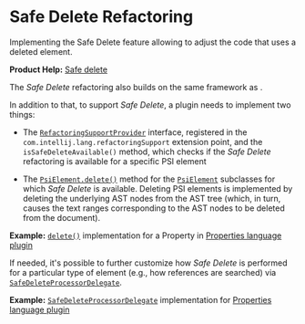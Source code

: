 <!-- Copyright 2000-2023 JetBrains s.r.o. and contributors. Use of this source code is governed by the Apache 2.0 license. -->

# Safe Delete Refactoring

<link-summary>Implementing the Safe Delete feature allowing to adjust the code that uses a deleted element.</link-summary>

<tldr>

**Product Help:** [Safe delete](https://www.jetbrains.com/help/idea/safe-delete.html)

</tldr>

The _Safe Delete_ refactoring also builds on the same [](find_usages.md) framework as [](rename_refactoring.md).

In addition to that, to support _Safe Delete_, a plugin needs to implement two things:

* The
   [`RefactoringSupportProvider`](%gh-ic%/platform/refactoring/src/com/intellij/lang/refactoring/RefactoringSupportProvider.java)
   interface, registered in the `com.intellij.lang.refactoringSupport` extension point, and the `isSafeDeleteAvailable()` method, which checks if the _Safe Delete_ refactoring is available for a specific PSI element

* The
   [`PsiElement.delete()`](%gh-ic%/platform/core-api/src/com/intellij/psi/PsiElement.java)
   method for the
   [`PsiElement`](%gh-ic%/platform/core-api/src/com/intellij/psi/PsiElement.java)
   subclasses for which _Safe Delete_ is available.
   Deleting PSI elements is implemented by deleting the underlying AST nodes from the AST tree (which, in turn, causes the text ranges corresponding to the AST nodes to be deleted from the document).

**Example:**
[`delete()`](%gh-ic%/plugins/properties/properties-psi-impl/src/com/intellij/lang/properties/psi/impl/PropertyImpl.java) implementation for a Property in  [Properties language plugin](%gh-ic%/plugins/properties)

If needed, it's possible to further customize how _Safe Delete_ is performed for a particular type of element (e.g., how references are searched) via [`SafeDeleteProcessorDelegate`](%gh-ic%/platform/lang-impl/src/com/intellij/refactoring/safeDelete/SafeDeleteProcessorDelegate.java).

**Example:**
[`SafeDeleteProcessorDelegate`](%gh-ic%/plugins/properties/src/com/intellij/lang/properties/refactoring/PropertiesFilesSafeDeleteProcessor.java) implementation for [Properties language plugin](%gh-ic%/plugins/properties)
